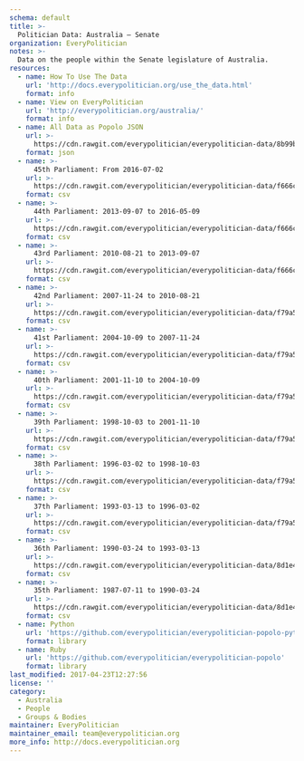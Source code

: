 ```yaml
---
schema: default
title: >-
  Politician Data: Australia — Senate
organization: EveryPolitician
notes: >-
  Data on the people within the Senate legislature of Australia.
resources:
  - name: How To Use The Data
    url: 'http://docs.everypolitician.org/use_the_data.html'
    format: info
  - name: View on EveryPolitician
    url: 'http://everypolitician.org/australia/'
    format: info
  - name: All Data as Popolo JSON
    url: >-
      https://cdn.rawgit.com/everypolitician/everypolitician-data/8b99b695fc99e53a410b42cfa8805114cac589fa/data/Australia/Senate/ep-popolo-v1.0.json
    format: json
  - name: >-
      45th Parliament: From 2016-07-02
    url: >-
      https://cdn.rawgit.com/everypolitician/everypolitician-data/f666cf98dd38f701e3022d201bf6f2ab163e3598/data/Australia/Senate/term-45.csv
    format: csv
  - name: >-
      44th Parliament: 2013-09-07 to 2016-05-09
    url: >-
      https://cdn.rawgit.com/everypolitician/everypolitician-data/f666cf98dd38f701e3022d201bf6f2ab163e3598/data/Australia/Senate/term-44.csv
    format: csv
  - name: >-
      43rd Parliament: 2010-08-21 to 2013-09-07
    url: >-
      https://cdn.rawgit.com/everypolitician/everypolitician-data/f666cf98dd38f701e3022d201bf6f2ab163e3598/data/Australia/Senate/term-43.csv
    format: csv
  - name: >-
      42nd Parliament: 2007-11-24 to 2010-08-21
    url: >-
      https://cdn.rawgit.com/everypolitician/everypolitician-data/f79a5885b227247a2930c2cd6767f104f32b85a6/data/Australia/Senate/term-42.csv
    format: csv
  - name: >-
      41st Parliament: 2004-10-09 to 2007-11-24
    url: >-
      https://cdn.rawgit.com/everypolitician/everypolitician-data/f79a5885b227247a2930c2cd6767f104f32b85a6/data/Australia/Senate/term-41.csv
    format: csv
  - name: >-
      40th Parliament: 2001-11-10 to 2004-10-09
    url: >-
      https://cdn.rawgit.com/everypolitician/everypolitician-data/f79a5885b227247a2930c2cd6767f104f32b85a6/data/Australia/Senate/term-40.csv
    format: csv
  - name: >-
      39th Parliament: 1998-10-03 to 2001-11-10
    url: >-
      https://cdn.rawgit.com/everypolitician/everypolitician-data/f79a5885b227247a2930c2cd6767f104f32b85a6/data/Australia/Senate/term-39.csv
    format: csv
  - name: >-
      38th Parliament: 1996-03-02 to 1998-10-03
    url: >-
      https://cdn.rawgit.com/everypolitician/everypolitician-data/f79a5885b227247a2930c2cd6767f104f32b85a6/data/Australia/Senate/term-38.csv
    format: csv
  - name: >-
      37th Parliament: 1993-03-13 to 1996-03-02
    url: >-
      https://cdn.rawgit.com/everypolitician/everypolitician-data/f79a5885b227247a2930c2cd6767f104f32b85a6/data/Australia/Senate/term-37.csv
    format: csv
  - name: >-
      36th Parliament: 1990-03-24 to 1993-03-13
    url: >-
      https://cdn.rawgit.com/everypolitician/everypolitician-data/8d1e45f767a9036e6db247147c8248b11f7d3be9/data/Australia/Senate/term-36.csv
    format: csv
  - name: >-
      35th Parliament: 1987-07-11 to 1990-03-24
    url: >-
      https://cdn.rawgit.com/everypolitician/everypolitician-data/8d1e45f767a9036e6db247147c8248b11f7d3be9/data/Australia/Senate/term-35.csv
    format: csv
  - name: Python
    url: 'https://github.com/everypolitician/everypolitician-popolo-python'
    format: library
  - name: Ruby
    url: 'https://github.com/everypolitician/everypolitician-popolo'
    format: library
last_modified: 2017-04-23T12:27:56
license: ''
category:
  - Australia
  - People
  - Groups & Bodies
maintainer: EveryPolitician
maintainer_email: team@everypolitician.org
more_info: http://docs.everypolitician.org
---
```

